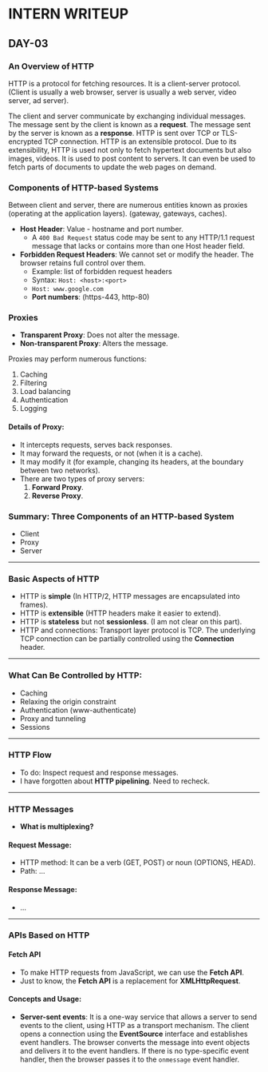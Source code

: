 # INTERN WRITEUP

## DAY-03

### An Overview of HTTP
HTTP is a protocol for fetching resources. It is a client-server protocol. (Client is usually a web browser, server is usually a web server, video server, ad server). 

The client and server communicate by exchanging individual messages. The message sent by the client is known as a **request**. The message sent by the server is known as a **response**. HTTP is sent over TCP or TLS-encrypted TCP connection. HTTP is an extensible protocol. Due to its extensibility, HTTP is used not only to fetch hypertext documents but also images, videos. It is used to post content to servers. It can even be used to fetch parts of documents to update the web pages on demand.

### Components of HTTP-based Systems
Between client and server, there are numerous entities known as proxies (operating at the application layers). (gateway, gateways, caches).

- **Host Header**: Value - hostname and port number.
  - A `400 Bad Request` status code may be sent to any HTTP/1.1 request message that lacks or contains more than one Host header field.
- **Forbidden Request Headers**: We cannot set or modify the header. The browser retains full control over them.
  - Example: list of forbidden request headers
  - Syntax: `Host: <host>:<port>`
  - `Host: www.google.com`
  - **Port numbers**: (https-443, http-80)

### Proxies
- **Transparent Proxy**: Does not alter the message.
- **Non-transparent Proxy**: Alters the message.

Proxies may perform numerous functions:
1. Caching
2. Filtering
3. Load balancing
4. Authentication
5. Logging

#### Details of Proxy:
- It intercepts requests, serves back responses.
- It may forward the requests, or not (when it is a cache).
- It may modify it (for example, changing its headers, at the boundary between two networks).
- There are two types of proxy servers:
  1. **Forward Proxy**.
  2. **Reverse Proxy**.

### Summary: Three Components of an HTTP-based System
- Client
- Proxy
- Server

---

### Basic Aspects of HTTP
- HTTP is **simple** (In HTTP/2, HTTP messages are encapsulated into frames).
- HTTP is **extensible** (HTTP headers make it easier to extend).
- HTTP is **stateless** but not **sessionless**. (I am not clear on this part).
- HTTP and connections: Transport layer protocol is TCP. The underlying TCP connection can be partially controlled using the **Connection** header.

---

### What Can Be Controlled by HTTP:
- Caching
- Relaxing the origin constraint
- Authentication (www-authenticate)
- Proxy and tunneling
- Sessions

---

### HTTP Flow
- To do: Inspect request and response messages.
- I have forgotten about **HTTP pipelining**. Need to recheck.

---

### HTTP Messages

- **What is multiplexing?**

#### Request Message:
- HTTP method: It can be a verb (GET, POST) or noun (OPTIONS, HEAD).
- Path: ...

#### Response Message:
- ...

---

### APIs Based on HTTP

#### Fetch API
- To make HTTP requests from JavaScript, we can use the **Fetch API**.
- Just to know, the **Fetch API** is a replacement for **XMLHttpRequest**.

#### Concepts and Usage:
- **Server-sent events**: It is a one-way service that allows a server to send events to the client, using HTTP as a transport mechanism. The client opens a connection using the **EventSource** interface and establishes event handlers. The browser converts the message into event objects and delivers it to the event handlers. If there is no type-specific event handler, then the browser passes it to the `onmessage` event handler.
